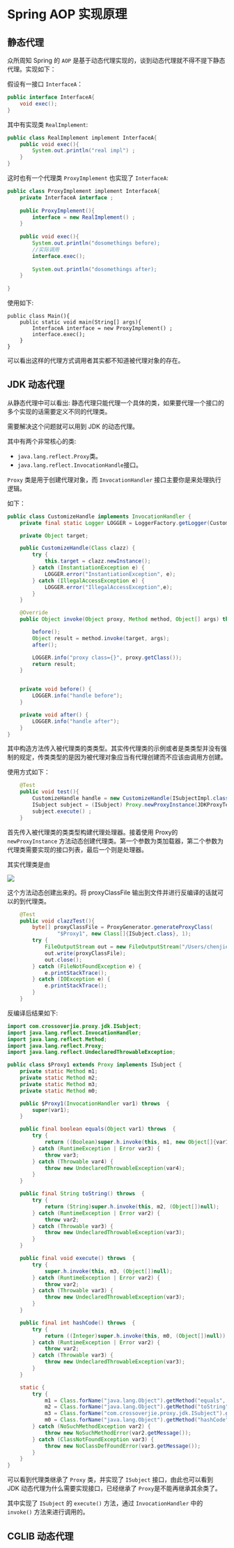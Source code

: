 # Spring AOP 实现原理

## 静态代理

众所周知 Spring 的 `AOP` 是基于动态代理实现的，谈到动态代理就不得不提下静态代理。实现如下：

假设有一接口 `InterfaceA`：

```java
public interface InterfaceA{
    void exec();
}
```

其中有实现类 `RealImplement`:
```java
public class RealImplement implement InterfaceA{
    public void exec(){
        System.out.println("real impl") ;
    }
}
```

这时也有一个代理类 `ProxyImplement` 也实现了 `InterfaceA`:
```java
public class ProxyImplement implement InterfaceA{
    private InterfaceA interface ;
    
    public ProxyImplement(){
        interface = new RealImplement() ;
    }
    
    public void exec(){
        System.out.println("dosomethings before);
        //实际调用
        interface.exec();
        
        System.out.println("dosomethings after);
    }
    
}
```
使用如下:
```
public class Main(){
    public static void main(String[] args){
        InterfaceA interface = new ProxyImplement() ;
        interface.exec();
    }
}
```
可以看出这样的代理方式调用者其实都不知道被代理对象的存在。

## JDK 动态代理
从静态代理中可以看出: 静态代理只能代理一个具体的类，如果要代理一个接口的多个实现的话需要定义不同的代理类。

需要解决这个问题就可以用到 JDK 的动态代理。

其中有两个非常核心的类:

- `java.lang.reflect.Proxy`类。
- `java.lang.reflect.InvocationHandle`接口。

`Proxy` 类是用于创建代理对象，而 `InvocationHandler` 接口主要你是来处理执行逻辑。

如下：
```java
public class CustomizeHandle implements InvocationHandler {
    private final static Logger LOGGER = LoggerFactory.getLogger(CustomizeHandle.class);

    private Object target;

    public CustomizeHandle(Class clazz) {
        try {
            this.target = clazz.newInstance();
        } catch (InstantiationException e) {
            LOGGER.error("InstantiationException", e);
        } catch (IllegalAccessException e) {
            LOGGER.error("IllegalAccessException",e);
        }
    }

    @Override
    public Object invoke(Object proxy, Method method, Object[] args) throws Throwable {

        before();
        Object result = method.invoke(target, args);
        after();

        LOGGER.info("proxy class={}", proxy.getClass());
        return result;
    }


    private void before() {
        LOGGER.info("handle before");
    }

    private void after() {
        LOGGER.info("handle after");
    }
}
```

其中构造方法传入被代理类的类类型。其实传代理类的示例或者是类类型并没有强制的规定，传类类型的是因为被代理对象应当有代理创建而不应该由调用方创建。

使用方式如下：
```java
    @Test
    public void test(){
        CustomizeHandle handle = new CustomizeHandle(ISubjectImpl.class) ;
        ISubject subject = (ISubject) Proxy.newProxyInstance(JDKProxyTest.class.getClassLoader(), new Class[]{ISubject.class}, handle);
        subject.execute() ;
    }
```

首先传入被代理类的类类型构建代理处理器。接着使用 Proxy的`newProxyInstance` 方法动态创建代理类。第一个参数为类加载器，第二个参数为代理类需要实现的接口列表，最后一个则是处理器。

其实代理类是由

![](https://ws3.sinaimg.cn/large/006tNc79gy1fms01lcml3j30ki09s75v.jpg)

这个方法动态创建出来的。将 proxyClassFile 输出到文件并进行反编译的话就可以的到代理类。
```java
    @Test
    public void clazzTest(){
        byte[] proxyClassFile = ProxyGenerator.generateProxyClass(
                "$Proxy1", new Class[]{ISubject.class}, 1);
        try {
            FileOutputStream out = new FileOutputStream("/Users/chenjie/Documents/$Proxy1.class") ;
            out.write(proxyClassFile);
            out.close();
        } catch (FileNotFoundException e) {
            e.printStackTrace();
        } catch (IOException e) {
            e.printStackTrace();
        }
    }
```

反编译后结果如下:
```java
import com.crossoverjie.proxy.jdk.ISubject;
import java.lang.reflect.InvocationHandler;
import java.lang.reflect.Method;
import java.lang.reflect.Proxy;
import java.lang.reflect.UndeclaredThrowableException;

public class $Proxy1 extends Proxy implements ISubject {
    private static Method m1;
    private static Method m2;
    private static Method m3;
    private static Method m0;

    public $Proxy1(InvocationHandler var1) throws  {
        super(var1);
    }

    public final boolean equals(Object var1) throws  {
        try {
            return ((Boolean)super.h.invoke(this, m1, new Object[]{var1})).booleanValue();
        } catch (RuntimeException | Error var3) {
            throw var3;
        } catch (Throwable var4) {
            throw new UndeclaredThrowableException(var4);
        }
    }

    public final String toString() throws  {
        try {
            return (String)super.h.invoke(this, m2, (Object[])null);
        } catch (RuntimeException | Error var2) {
            throw var2;
        } catch (Throwable var3) {
            throw new UndeclaredThrowableException(var3);
        }
    }

    public final void execute() throws  {
        try {
            super.h.invoke(this, m3, (Object[])null);
        } catch (RuntimeException | Error var2) {
            throw var2;
        } catch (Throwable var3) {
            throw new UndeclaredThrowableException(var3);
        }
    }

    public final int hashCode() throws  {
        try {
            return ((Integer)super.h.invoke(this, m0, (Object[])null)).intValue();
        } catch (RuntimeException | Error var2) {
            throw var2;
        } catch (Throwable var3) {
            throw new UndeclaredThrowableException(var3);
        }
    }

    static {
        try {
            m1 = Class.forName("java.lang.Object").getMethod("equals", new Class[]{Class.forName("java.lang.Object")});
            m2 = Class.forName("java.lang.Object").getMethod("toString", new Class[0]);
            m3 = Class.forName("com.crossoverjie.proxy.jdk.ISubject").getMethod("execute", new Class[0]);
            m0 = Class.forName("java.lang.Object").getMethod("hashCode", new Class[0]);
        } catch (NoSuchMethodException var2) {
            throw new NoSuchMethodError(var2.getMessage());
        } catch (ClassNotFoundException var3) {
            throw new NoClassDefFoundError(var3.getMessage());
        }
    }
}
```

可以看到代理类继承了 `Proxy` 类，并实现了 `ISubject` 接口，由此也可以看到 JDK 动态代理为什么需要实现接口，已经继承了 `Proxy`是不能再继承其余类了。

其中实现了 `ISubject` 的 `execute()` 方法，通过 `InvocationHandler` 中的 `invoke()` 方法来进行调用的。


## CGLIB 动态代理
